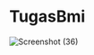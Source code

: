 # TugasBmi
![Screenshot (36)](https://github.com/Fauzziyy/TugasBmi/assets/145320045/e31fb7fc-0de5-4b3d-b102-34fa046b3818)
